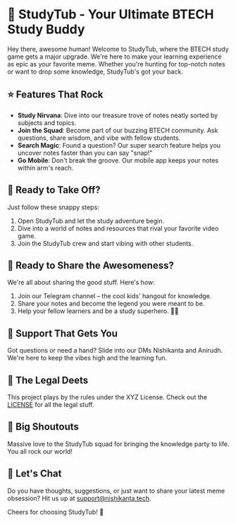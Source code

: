# 🚀 StudyTub - Your Ultimate BTECH Study Buddy

Hey there, awesome human! Welcome to StudyTub, where the BTECH study game gets a major upgrade. We're here to make your learning experience as epic as your favorite meme. Whether you're hunting for top-notch notes or want to drop some knowledge, StudyTub's got your back.

## ⭐️ Features That Rock

- **Study Nirvana**: Dive into our treasure trove of notes neatly sorted by subjects and topics.
- **Join the Squad**: Become part of our buzzing BTECH community. Ask questions, share wisdom, and vibe with fellow students.
- **Search Magic**: Found a question? Our super search feature helps you uncover notes faster than you can say "snap!"
- **Go Mobile**: Don't break the groove. Our mobile app keeps your notes within arm's reach.

## 🚀 Ready to Take Off?

Just follow these snappy steps:

1. Open StudyTub and let the study adventure begin.
2. Dive into a world of notes and resources that rival your favorite video game.
3. Join the StudyTub crew and start vibing with other students.

## 📣 Ready to Share the Awesomeness?

We're all about sharing the good stuff. Here's how:

1. Join our Telegram channel – the cool kids' hangout for knowledge.
2. Share your notes and become the legend you were meant to be.
3. Help your fellow learners and be a study superhero. 🦸‍♂️

## 🌈 Support That Gets You

Got questions or need a hand? Slide into our DMs Nishikanta and Anirudh. We're here to keep the vibes high and the learning fun.

## 📜 The Legal Deets

This project plays by the rules under the XYZ License. Check out the [LICENSE](link-to-license-file) for all the legal stuff.

## 🙌 Big Shoutouts

Massive love to the StudyTub squad for bringing the knowledge party to life. You all rock our world!

## 💬 Let's Chat

Do you have thoughts, suggestions, or just want to share your latest meme obsession? Hit us up at support@nishikanta.tech.

Cheers for choosing StudyTub! 🚀
